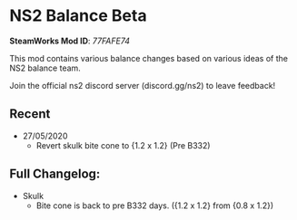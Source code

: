 # NS2 Balance Beta
**SteamWorks Mod ID**: *77FAFE74*

This mod contains various balance changes based on various ideas of the NS2 balance team.

Join the official ns2 discord server (discord.gg/ns2) to leave feedback!

## Recent

- 27/05/2020
    - Revert skulk bite cone to {1.2 x 1.2} (Pre B332)
    
## Full Changelog:

- Skulk
    - Bite cone is back to pre B332 days. ({1.2 x 1.2} from {0.8 x 1.2})
